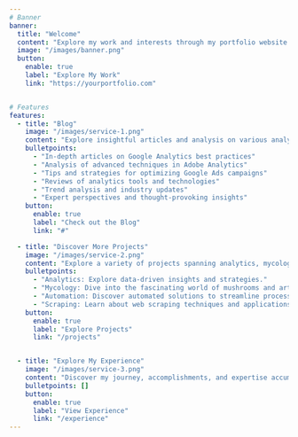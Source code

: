 ```yaml
---
# Banner
banner:
  title: "Welcome"
  content: "Explore my work and interests through my portfolio website."
  image: "/images/banner.png"
  button:
    enable: true
    label: "Explore My Work"
    link: "https://yourportfolio.com"


# Features
features:
  - title: "Blog"
    image: "/images/service-1.png"
    content: "Explore insightful articles and analysis on various analytics topics, including Google Analytics, Adobe Analytics, Google Ads, and more. Dive deep into data-driven insights and strategies to optimize your digital presence."
    bulletpoints:
      - "In-depth articles on Google Analytics best practices"
      - "Analysis of advanced techniques in Adobe Analytics"
      - "Tips and strategies for optimizing Google Ads campaigns"
      - "Reviews of analytics tools and technologies"
      - "Trend analysis and industry updates"
      - "Expert perspectives and thought-provoking insights"
    button:
      enable: true
      label: "Check out the Blog"
      link: "#"

  - title: "Discover More Projects"
    image: "/images/service-2.png"
    content: "Explore a variety of projects spanning analytics, mycology, automation, scraping, and more. From data-driven insights to creative endeavors, there's a diverse range of projects waiting to be discovered. Some of the key areas include:"
    bulletpoints:
      - "Analytics: Explore data-driven insights and strategies."
      - "Mycology: Dive into the fascinating world of mushrooms and art."
      - "Automation: Discover automated solutions to streamline processes."
      - "Scraping: Learn about web scraping techniques and applications."
    button:
      enable: true
      label: "Explore Projects"
      link: "/projects"


  - title: "Explore My Experience"
    image: "/images/service-3.png"
    content: "Discover my journey, accomplishments, and expertise accumulated throughout my career. "
    bulletpoints: []
    button:
      enable: true
      label: "View Experience"
      link: "/experience"
---
```

